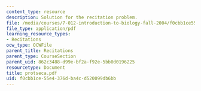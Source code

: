 ```yaml
---
content_type: resource
description: Solution for the recitation problem.
file: /media/courses/7-012-introduction-to-biology-fall-2004/f0cbb1ce55e4376dba4cd520099db6bb_protseca.pdf
file_type: application/pdf
learning_resource_types:
- Recitations
ocw_type: OCWFile
parent_title: Recitations
parent_type: CourseSection
parent_uid: 862c3488-d99e-bf2a-f92e-5bb0d0196225
resourcetype: Document
title: protseca.pdf
uid: f0cbb1ce-55e4-376d-ba4c-d520099db6bb
---
```

